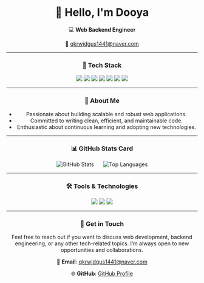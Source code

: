 <div align="center">

# 👋 Hello, I'm Dooya 


💻 **Web Backend Engineer**

📮 qkrwjdgus1441@naver.com

---

### 🔧 **Tech Stack**

  <img src="https://img.shields.io/badge/JAVA-007396?style=for-the-badge&logo=java&logoColor=white">
  <img src="https://img.shields.io/badge/Spring-6DB33F?style=for-the-badge&logo=Spring&logoColor=white">
  <img src="https://img.shields.io/badge/Spring Boot-6DB33F?style=for-the-badge&logo=springboot&logoColor=white">
  <img src="https://img.shields.io/badge/postgresql-4169E1?style=for-the-badge&logo=PostgreSQL&logoColor=white">
  <img src="https://img.shields.io/badge/amazon ec2-FF9900?style=for-the-badge&logo=amazonec2&logoColor=white">
  <img src="https://img.shields.io/badge/amazon rds-527FFF?style=for-the-badge&logo=amazonrds&logoColor=white">
  <img src="https://img.shields.io/badge/docker-2496ED?style=for-the-badge&logo=docker&logoColor=white">

---

### 🚀 **About Me**

- Passionate about building scalable and robust web applications.
- Committed to writing clean, efficient, and maintainable code.
- Enthusiastic about continuous learning and adopting new technologies.

---

### 📊 **GitHub Stats Card**

<div>
  <img src="https://github-readme-stats.vercel.app/api?username=Do-oya&show_icons=true&theme=radical" alt="GitHub Stats" style="margin-right: 20px;">
  <img src="https://github-readme-stats.vercel.app/api/top-langs/?username=Do-oya&layout=compact&theme=radical" alt="Top Languages">
</div>

---

<!--
### 📊 **Projects**

- **E-commerce Platform**: Developed a full-fledged e-commerce application using Spring Boot, PostgreSQL, and Docker. Implemented features like user authentication, product management, and order processing. Deployed on AWS EC2 and managed the database using Amazon RDS.
  
- **Blog Platform**: Built a scalable blog platform with Spring Boot, enabling users to create, edit, and delete posts. Integrated PostgreSQL for data persistence and deployed the application using Docker containers for easy scalability.

---
-->
### 🛠️ **Tools & Technologies**

  <img src="https://img.shields.io/badge/Git-F05032?style=for-the-badge&logo=git&logoColor=white">
  <img src="https://img.shields.io/badge/GitHub-181717?style=for-the-badge&logo=github&logoColor=white">
  <img src="https://img.shields.io/badge/IntelliJ IDEA-000000?style=for-the-badge&logo=intellijidea&logoColor=white">

---

### 💬 **Get in Touch**

Feel free to reach out if you want to discuss web development, backend engineering, or any other tech-related topics. I’m always open to new opportunities and collaborations.

📧 **Email**: qkrwjdgus1441@naver.com

🌐 **GitHub**: [GitHub Profile](https://github.com/your-username)

</div>
